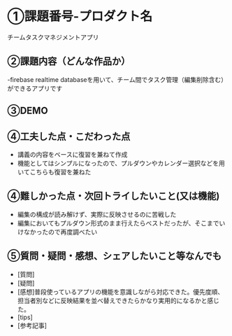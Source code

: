 # ①課題番号-プロダクト名
チームタスクマネジメントアプリ

## ②課題内容（どんな作品か）
-firebase realtime databaseを用いて、チーム間でタスク管理（編集削除含む）ができるアプリです

## ③DEMO

## ④工夫した点・こだわった点
- 講義の内容をベースに復習を兼ねて作成
- 機能としてはシンプルになったので、プルダウンやカレンダー選択などを用いてこちらも復習を兼ねた

## ④難しかった点・次回トライしたいこと(又は機能)
- 編集の構成が読み解けず、実際に反映させるのに苦戦した
- 編集においてもプルダウン形式のまま行えたらベストだったが、そこまでいけなかったので再度調べたい

## ⑤質問・疑問・感想、シェアしたいこと等なんでも
- [質問]
- [疑問]
- [感想]普段使っているアプリの機能を意識しながら対応できた。優先度順、担当者別などに反映結果を並べ替えできたらかなり実用的になるかと感じた。
- [tips]
- [参考記事]